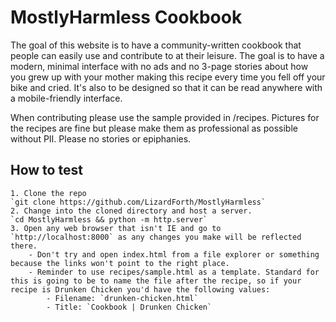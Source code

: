 # MostlyHarmless Cookbook
The goal of this website is to have a community-written cookbook that people can easily use and contribute to at their leisure. The goal is to have a modern, minimal interface with no ads and no 3-page stories about how you grew up with your mother making this recipe every time you fell off your bike and cried. It's also to be designed so that it can be read anywhere with a mobile-friendly interface.

When contributing please use the sample provided in /recipes. Pictures for the recipes are fine but please make them as professional as possible without PII. Please no stories or epiphanies.

## How to test
	1. Clone the repo
	`git clone https://github.com/LizardForth/MostlyHarmless`
	2. Change into the cloned directory and host a server.
	`cd MostlyHarmless && python -m http.server`
	3. Open any web browser that isn't IE and go to `http://localhost:8000` as any changes you make will be reflected there.
		- Don't try and open index.html from a file explorer or something because the links won't point to the right place.
		- Reminder to use recipes/sample.html as a template. Standard for this is going to be to name the file after the recipe, so if your recipe is Drunken Chicken you'd have the following values:
			- Filename: `drunken-chicken.html`
			- Title: `Cookbook | Drunken Chicken`
